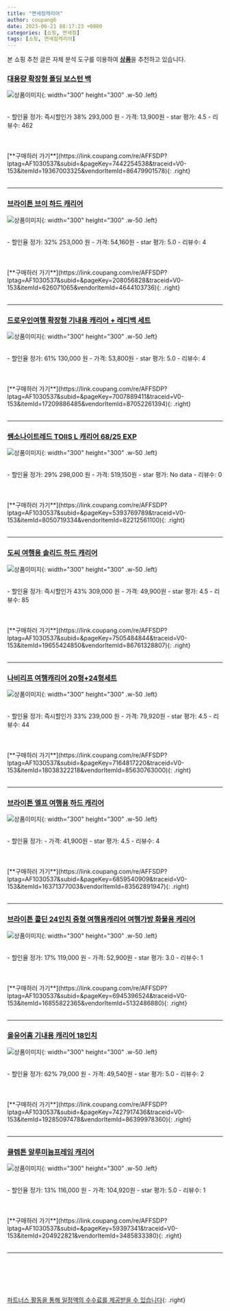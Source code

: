 ```yaml
---
title: "면세점캐리어"
author: coupang6
date: 2023-06-21 08:17:23 +0800
categories: [쇼핑, 면세점]
tags: [쇼핑, 면세점캐리어]
---
```


본 쇼핑 추천 글은 자체 분석 도구를 이용하여 [**상품**](https://link.coupang.com/a/bao1ui)을 추천하고 있습니다.

### [대용량 확장형 폴딩 보스턴 백](https://link.coupang.com/re/AFFSDP?lptag=AF1030537&subid=&pageKey=7442254538&traceid=V0-153&itemId=19367003325&vendorItemId=86479901578)

![상품이미지](https://thumbnail9.coupangcdn.com/thumbnails/remote/230x230ex/image/vendor_inventory/365e/3e5686a3e4cd63e570d70430f72188ec7c3824b9791cd811b5429e28b429.jpg){: width="300" height="300" .w-50 .left}


<br>
- 할인율 정가: 즉시할인가 38%  293,000   원
- 가격: 13,900원
- star 평가: 4.5
- 리뷰수: 462
<br>
<br>
<br>
<br>
[**구매하러 가기**](https://link.coupang.com/re/AFFSDP?lptag=AF1030537&subid=&pageKey=7442254538&traceid=V0-153&itemId=19367003325&vendorItemId=86479901578){: .right}
<br>
<br>

---

### [브라이튼 브이 하드 캐리어](https://link.coupang.com/re/AFFSDP?lptag=AF1030537&subid=&pageKey=208056828&traceid=V0-153&itemId=626071065&vendorItemId=4644103736)

![상품이미지](https://thumbnail9.coupangcdn.com/thumbnails/remote/230x230ex/image/retail/images/2019/04/16/11/4/d661fe3e-ee5a-4252-a904-6d10c8f131e6.jpg){: width="300" height="300" .w-50 .left}


<br>
- 할인율 정가: 32%  253,000   원
- 가격: 54,160원
- star 평가: 5.0
- 리뷰수: 4
<br>
<br>
<br>
<br>
[**구매하러 가기**](https://link.coupang.com/re/AFFSDP?lptag=AF1030537&subid=&pageKey=208056828&traceid=V0-153&itemId=626071065&vendorItemId=4644103736){: .right}
<br>
<br>

---

### [드로우인여행 확장형 기내용 캐리어 + 레디백 세트](https://link.coupang.com/re/AFFSDP?lptag=AF1030537&subid=&pageKey=7007889411&traceid=V0-153&itemId=17209886485&vendorItemId=87052261394)

![상품이미지](https://thumbnail9.coupangcdn.com/thumbnails/remote/230x230ex/image/retail/images/2023/09/01/15/4/1da20def-e9ef-41c7-bb51-b4b3c21c844d.jpg){: width="300" height="300" .w-50 .left}


<br>
- 할인율 정가: 61%  130,000   원
- 가격: 53,800원
- star 평가: 5.0
- 리뷰수: 4
<br>
<br>
<br>
<br>
[**구매하러 가기**](https://link.coupang.com/re/AFFSDP?lptag=AF1030537&subid=&pageKey=7007889411&traceid=V0-153&itemId=17209886485&vendorItemId=87052261394){: .right}
<br>
<br>

---

### [쌤소나이트레드 TOIIS L 캐리어 68/25 EXP](https://link.coupang.com/re/AFFSDP?lptag=AF1030537&subid=&pageKey=5393769789&traceid=V0-153&itemId=8050719334&vendorItemId=82212561100)

![상품이미지](https://thumbnail6.coupangcdn.com/thumbnails/remote/230x230ex/image/vendor_inventory/66c0/ffa5149be4f78b98716457927b827417891fc26961769bbe62c2626fa040.png){: width="300" height="300" .w-50 .left}


<br>
- 할인율 정가: 29%  298,000   원
- 가격: 519,150원
- star 평가: No data
- 리뷰수: 0
<br>
<br>
<br>
<br>
[**구매하러 가기**](https://link.coupang.com/re/AFFSDP?lptag=AF1030537&subid=&pageKey=5393769789&traceid=V0-153&itemId=8050719334&vendorItemId=82212561100){: .right}
<br>
<br>

---

### [도씨 여행용 솔리드 하드 캐리어](https://link.coupang.com/re/AFFSDP?lptag=AF1030537&subid=&pageKey=7505484844&traceid=V0-153&itemId=19655424850&vendorItemId=86761328807)

![상품이미지](https://thumbnail9.coupangcdn.com/thumbnails/remote/230x230ex/image/rs_quotation_api/2sehzagy/b3481522a5e64943b70ec541198c41e6.jpg){: width="300" height="300" .w-50 .left}


<br>
- 할인율 정가: 즉시할인가 43%  309,000   원
- 가격: 49,900원
- star 평가: 4.5
- 리뷰수: 85
<br>
<br>
<br>
<br>
[**구매하러 가기**](https://link.coupang.com/re/AFFSDP?lptag=AF1030537&subid=&pageKey=7505484844&traceid=V0-153&itemId=19655424850&vendorItemId=86761328807){: .right}
<br>
<br>

---

### [나비리프 여행캐리어 20형+24형세트](https://link.coupang.com/re/AFFSDP?lptag=AF1030537&subid=&pageKey=7164817220&traceid=V0-153&itemId=18038322218&vendorItemId=85630763000)

![상품이미지](https://thumbnail9.coupangcdn.com/thumbnails/remote/230x230ex/image/vendor_inventory/6903/f67bfbf054c1b88dc3bb7e96c806ed1f28b851c019fa33d1520fe19c1ab1.png){: width="300" height="300" .w-50 .left}


<br>
- 할인율 정가: 즉시할인가 33%  239,000   원
- 가격: 79,920원
- star 평가: 4.5
- 리뷰수: 44
<br>
<br>
<br>
<br>
[**구매하러 가기**](https://link.coupang.com/re/AFFSDP?lptag=AF1030537&subid=&pageKey=7164817220&traceid=V0-153&itemId=18038322218&vendorItemId=85630763000){: .right}
<br>
<br>

---

### [브라이튼 엘프 여행용 하드 캐리어](https://link.coupang.com/re/AFFSDP?lptag=AF1030537&subid=&pageKey=6859540909&traceid=V0-153&itemId=16371377003&vendorItemId=83562891947)

![상품이미지](https://thumbnail8.coupangcdn.com/thumbnails/remote/230x230ex/image/retail/images/2022/10/21/15/7/2e184298-aaa6-4275-a0e1-c31464efa256.jpg){: width="300" height="300" .w-50 .left}


<br>
- 할인율 정가: 
- 가격: 41,900원
- star 평가: 4.5
- 리뷰수: 4
<br>
<br>
<br>
<br>
[**구매하러 가기**](https://link.coupang.com/re/AFFSDP?lptag=AF1030537&subid=&pageKey=6859540909&traceid=V0-153&itemId=16371377003&vendorItemId=83562891947){: .right}
<br>
<br>

---

### [브라이튼 콜딘 24인치 중형 여행용캐리어 여행가방 화물용 케리어](https://link.coupang.com/re/AFFSDP?lptag=AF1030537&subid=&pageKey=6945396524&traceid=V0-153&itemId=16855822365&vendorItemId=5132486880)

![상품이미지](https://thumbnail7.coupangcdn.com/thumbnails/remote/230x230ex/image/vendor_inventory/48ad/a507f522792382b0eff41500b230341d3813ef8dd4d10c39f8a6d49d2094.jpg){: width="300" height="300" .w-50 .left}


<br>
- 할인율 정가: 17%  119,000   원
- 가격: 52,900원
- star 평가: 3.0
- 리뷰수: 1
<br>
<br>
<br>
<br>
[**구매하러 가기**](https://link.coupang.com/re/AFFSDP?lptag=AF1030537&subid=&pageKey=6945396524&traceid=V0-153&itemId=16855822365&vendorItemId=5132486880){: .right}
<br>
<br>

---

### [올유어홈 기내용 캐리어 18인치](https://link.coupang.com/re/AFFSDP?lptag=AF1030537&subid=&pageKey=7427917436&traceid=V0-153&itemId=19285097478&vendorItemId=86399978360)

![상품이미지](https://thumbnail6.coupangcdn.com/thumbnails/remote/230x230ex/image/vendor_inventory/4862/8fcbb2ffbaeed21a2b933b6dd28e5c99e79d00362b7f69b7e2db8fd7c30a.jpg){: width="300" height="300" .w-50 .left}


<br>
- 할인율 정가: 62%  79,000   원
- 가격: 49,540원
- star 평가: 5.0
- 리뷰수: 2
<br>
<br>
<br>
<br>
[**구매하러 가기**](https://link.coupang.com/re/AFFSDP?lptag=AF1030537&subid=&pageKey=7427917436&traceid=V0-153&itemId=19285097478&vendorItemId=86399978360){: .right}
<br>
<br>

---

### [클렙튼 알루미늄프레임 캐리어](https://link.coupang.com/re/AFFSDP?lptag=AF1030537&subid=&pageKey=59397341&traceid=V0-153&itemId=204922821&vendorItemId=3485833380)

![상품이미지](https://thumbnail9.coupangcdn.com/thumbnails/remote/230x230ex/image/retail/images/207213610590651-550380a2-122b-47b9-97d5-170e3f58409a.jpg){: width="300" height="300" .w-50 .left}


<br>
- 할인율 정가: 13%  116,000   원
- 가격: 104,920원
- star 평가: 5.0
- 리뷰수: 1
<br>
<br>
<br>
<br>
[**구매하러 가기**](https://link.coupang.com/re/AFFSDP?lptag=AF1030537&subid=&pageKey=59397341&traceid=V0-153&itemId=204922821&vendorItemId=3485833380){: .right}
<br>
<br>

---
<br><br><br><br><br> [파트너스 활동을 통해 일정액의 수수료를 제공받을 수 있습니다](https://link.coupang.com/a/bao1ui){: .right}